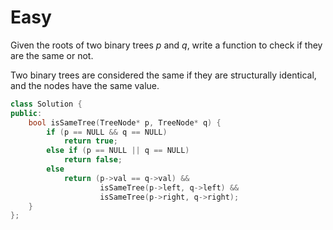 # Easy

Given the roots of two binary trees $p$ and $q$, write a function to check if they are the same or not.

Two binary trees are considered the same if they are structurally identical, and the nodes have the same value.

```cpp
class Solution {
public:
    bool isSameTree(TreeNode* p, TreeNode* q) {
        if (p == NULL && q == NULL)
            return true;
        else if (p == NULL || q == NULL)
            return false;
        else 
            return (p->val == q->val) && 
                    isSameTree(p->left, q->left) && 
                    isSameTree(p->right, q->right);
    }
};
```
